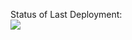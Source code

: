 Status of Last Deployment:<br>
<img src="https://github.com/litsovyu/chtoto/workflows/CI/badge.svg?branch=master"><br>
